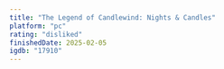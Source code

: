 ```yaml
---
title: "The Legend of Candlewind: Nights & Candles"
platform: "pc"
rating: "disliked"
finishedDate: 2025-02-05
igdb: "17910"
---
```



